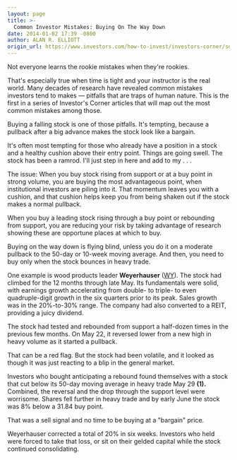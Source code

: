 ```yaml
---
layout: page
title: >-
  Common Investor Mistakes: Buying On The Way Down
date: 2014-01-02 17:39 -0800
author: ALAN R. ELLIOTT
origin_url: https://www.investors.com/how-to-invest/investors-corner/some-common-stock-market-investment-pitfalls/
---
```


Not everyone learns the rookie mistakes when they're rookies.

That's especially true when time is tight and your instructor is the real world. Many decades of research have revealed common mistakes investors tend to makes — pitfalls that are traps of human nature. This is the first in a series of Investor's Corner articles that will map out the most common mistakes among those.

Buying a falling stock is one of those pitfalls. It's tempting, because a pullback after a big advance makes the stock look like a bargain.

It's often most tempting for those who already have a position in a stock and a healthy cushion above their entry point. Things are going swell. The stock has been a ramrod. I'll just step in here and add to my . . .

The issue: When you buy stock rising from support or at a buy point in strong volume, you are buying the most advantageous point, when institutional investors are piling into it. That momentum leaves you with a cushion, and that cushion helps keep you from being shaken out if the stock makes a normal pullback.

When you buy a leading stock rising through a buy point or rebounding from support, you are reducing your risk by taking advantage of research showing these are opportune places at which to buy.

Buying on the way down is flying blind, unless you do it on a moderate pullback to the 50-day or 10-week moving average. And then, you need to buy only when the stock bounces in heavy trade.

One example is wood products leader **Weyerhauser** ([WY](https://research.investors.com/quote.aspx?symbol=WY)). The stock had climbed for the 12 months through late May. Its fundamentals were solid, with earnings growth accelerating from double- to triple- to even quadruple-digit growth in the six quarters prior to its peak. Sales growth was in the 20%-to-30% range. The company had also converted to a REIT, providing a juicy dividend.

The stock had tested and rebounded from support a half-dozen times in the previous few months. On May 22, it reversed lower from a new high in heavy volume as it started a pullback.

That can be a red flag. But the stock had been volatile, and it looked as though it was just reacting to a blip in the general market.

Investors who bought anticipating a rebound found themselves with a stock that cut below its 50-day moving average in heavy trade May 29 **(1).** Combined, the reversal and the drop through the support level were worrisome. Shares fell further in heavy trade and by early June the stock was 8% below a 31.84 buy point.

That was a sell signal and no time to be buying at a "bargain" price.

Weyerhauser corrected a total of 20% in six weeks. Investors who held were forced to take that loss, or sit on their gelded capital while the stock continued consolidating.
